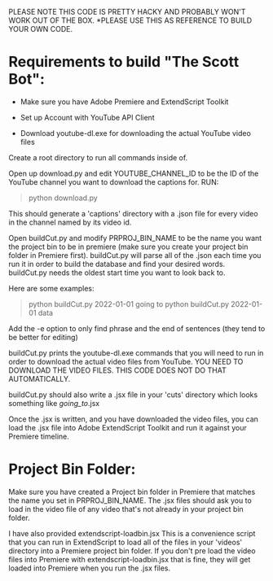 
PLEASE NOTE THIS CODE IS PRETTY HACKY AND PROBABLY WON'T WORK OUT OF THE BOX.
*PLEASE USE THIS AS REFERENCE TO BUILD YOUR OWN CODE.

# Requirements to build "The Scott Bot":

* Make sure you have Adobe Premiere and ExtendScript Toolkit

* Set up Account with YouTube API Client

* Download youtube-dl.exe for downloading the actual YouTube video files

Create a root directory to run all commands inside of.

Open up download.py and edit YOUTUBE_CHANNEL_ID to be the ID of the YouTube channel you want to download the captions for.
RUN:
> python download.py

This should generate a 'captions' directory with a .json file for every video in the channel named by its video id.

Open buildCut.py and modify PRPROJ_BIN_NAME to be the name you want the project bin to be in premiere (make sure you create your project bin folder in Premiere first).
buildCut.py will parse all of the .json each time you run it in order to build the database and find your desired words.
buildCut.py needs the oldest start time you want to look back to.

Here are some examples:
> python buildCut.py 2022-01-01 going to
> python buildCut.py 2022-01-01 data

Add the -e option to only find phrase and the end of sentences (they tend to be better for editing)

buildCut.py prints the youtube-dl.exe commands that you will need to run in order to download the actual video files from YouTube.
YOU NEED TO DOWNLOAD THE VIDEO FILES. THIS CODE DOES NOT DO THAT AUTOMATICALLY.

buildCut.py should also write a .jsx file in your 'cuts' directory which looks something like _going_to_.jsx

Once the .jsx is written, and you have downloaded the video files, you can load the .jsx file into Adobe ExtendScript Toolkit and run it against your Premiere timeline.


# Project Bin Folder:
Make sure you have created a Project bin folder in Premiere that matches the name you set in PRPROJ_BIN_NAME.
The .jsx files should ask you to load in the video file of any video that's not already in your project bin folder.

I have also provided extendscript-loadbin.jsx
This is a convenience script that you can run in ExtendScript 
to load all of the files in your 'videos' directory into a Premiere project bin folder.
If you don't pre load the video files into Premiere with extendscript-loadbin.jsx that is fine, they will get loaded into Premiere when you run the .jsx files.
